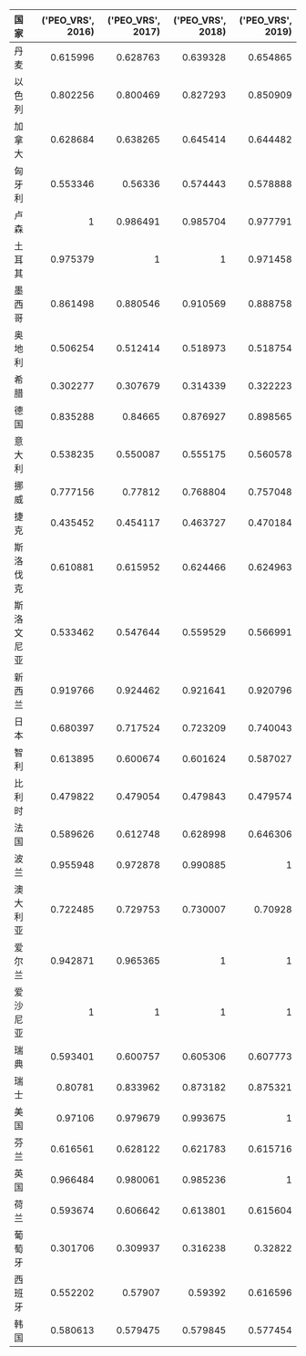 | 国家       |   ('PEO_VRS', 2016) |   ('PEO_VRS', 2017) |   ('PEO_VRS', 2018) |   ('PEO_VRS', 2019) |
|:-----------|--------------------:|--------------------:|--------------------:|--------------------:|
| 丹麦       |            0.615996 |            0.628763 |            0.639328 |            0.654865 |
| 以色列     |            0.802256 |            0.800469 |            0.827293 |            0.850909 |
| 加拿大     |            0.628684 |            0.638265 |            0.645414 |            0.644482 |
| 匈牙利     |            0.553346 |            0.56336  |            0.574443 |            0.578888 |
| 卢森       |            1        |            0.986491 |            0.985704 |            0.977791 |
| 土耳其     |            0.975379 |            1        |            1        |            0.971458 |
| 墨西哥     |            0.861498 |            0.880546 |            0.910569 |            0.888758 |
| 奥地利     |            0.506254 |            0.512414 |            0.518973 |            0.518754 |
| 希腊       |            0.302277 |            0.307679 |            0.314339 |            0.322223 |
| 德国       |            0.835288 |            0.84665  |            0.876927 |            0.898565 |
| 意大利     |            0.538235 |            0.550087 |            0.555175 |            0.560578 |
| 挪威       |            0.777156 |            0.77812  |            0.768804 |            0.757048 |
| 捷克       |            0.435452 |            0.454117 |            0.463727 |            0.470184 |
| 斯洛伐克   |            0.610881 |            0.615952 |            0.624466 |            0.624963 |
| 斯洛文尼亚 |            0.533462 |            0.547644 |            0.559529 |            0.566991 |
| 新西兰     |            0.919766 |            0.924462 |            0.921641 |            0.920796 |
| 日本       |            0.680397 |            0.717524 |            0.723209 |            0.740043 |
| 智利       |            0.613895 |            0.600674 |            0.601624 |            0.587027 |
| 比利时     |            0.479822 |            0.479054 |            0.479843 |            0.479574 |
| 法国       |            0.589626 |            0.612748 |            0.628998 |            0.646306 |
| 波兰       |            0.955948 |            0.972878 |            0.990885 |            1        |
| 澳大利亚   |            0.722485 |            0.729753 |            0.730007 |            0.70928  |
| 爱尔兰     |            0.942871 |            0.965365 |            1        |            1        |
| 爱沙尼亚   |            1        |            1        |            1        |            1        |
| 瑞典       |            0.593401 |            0.600757 |            0.605306 |            0.607773 |
| 瑞士       |            0.80781  |            0.833962 |            0.873182 |            0.875321 |
| 美国       |            0.97106  |            0.979679 |            0.993675 |            1        |
| 芬兰       |            0.616561 |            0.628122 |            0.621783 |            0.615716 |
| 英国       |            0.966484 |            0.980061 |            0.985236 |            1        |
| 荷兰       |            0.593674 |            0.606642 |            0.613801 |            0.615604 |
| 葡萄牙     |            0.301706 |            0.309937 |            0.316238 |            0.32822  |
| 西班牙     |            0.552202 |            0.57907  |            0.59392  |            0.616596 |
| 韩国       |            0.580613 |            0.579475 |            0.579845 |            0.577454 |